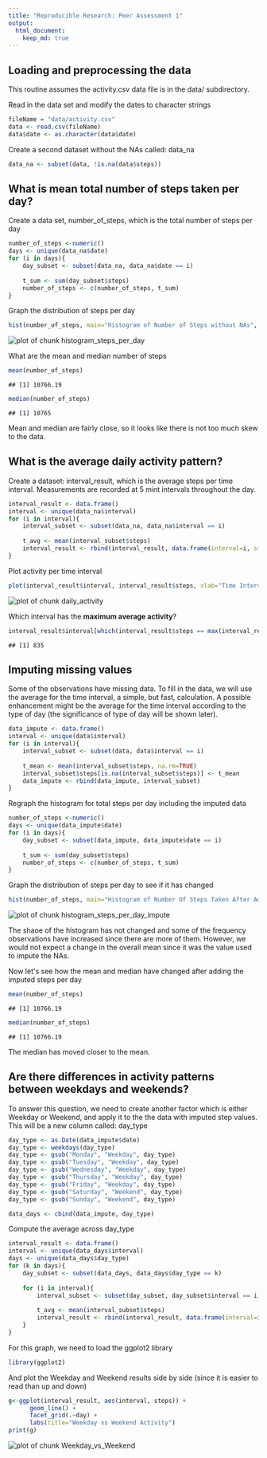 ```yaml
---
title: "Reproducible Research: Peer Assessment 1"
output: 
  html_document:
    keep_md: true
---
```


## Loading and preprocessing the data

This routine assumes the activity.csv data file is in the data/ subdirectory.

Read in the data set and modify the dates to character strings

```r
fileName = "data/activity.csv"
data <- read.csv(fileName)
data$date <- as.character(data$date)
```

Create a second dataset without the NAs called: data_na

```r
data_na <- subset(data, !is.na(data$steps))
```

## What is mean total number of steps taken per day?

Create a data set, number_of_steps, which is the total number of steps per day

```r
number_of_steps <-numeric()
days <- unique(data_na$date)
for (i in days){
    day_subset <- subset(data_na, data_na$date == i)
    
    t_sum <- sum(day_subset$steps)
    number_of_steps <- c(number_of_steps, t_sum)
}
```
Graph the distribution of steps per day

```r
hist(number_of_steps, main="Histogram of Number of Steps without NAs", xlab="Number of Steps")
```

![plot of chunk histogram_steps_per_day](figure/histogram_steps_per_day-1.png) 

What are the mean and median number of steps


```r
mean(number_of_steps)
```

```
## [1] 10766.19
```


```r
median(number_of_steps)
```

```
## [1] 10765
```
Mean and median are fairly close, so it looks like there is not too much skew to the data.


## What is the average daily activity pattern?

Create a dataset: interval_result, which is the average steps per time interval. Measurements are recorded at 5 mint intervals throughout the day.


```r
interval_result <- data.frame()
interval <- unique(data_na$interval)
for (i in interval){
    interval_subset <- subset(data_na, data_na$interval == i)
    
    t_avg <- mean(interval_subset$steps)
    interval_result <- rbind(interval_result, data.frame(interval=i, steps=t_avg))
}
```
Plot activity per time interval


```r
plot(interval_result$interval, interval_result$steps, xlab="Time Interval", ylab="Avg Steps", main="Average Steps At Time Of Day", type="l")
```

![plot of chunk daily_activity](figure/daily_activity-1.png) 

Which interval has the **maximum average activity**?


```r
interval_result$interval[which(interval_result$steps == max(interval_result$steps), arr.ind=TRUE)]
```

```
## [1] 835
```

## Imputing missing values

Some of the observations have missing data. To fill in the data, we will use the average for the time interval, a simple, but fast, calculation.  A possible enhancement might be the average for the time interval according to the type of day (the significance of type of day will be shown later).


```r
data_impute <- data.frame()
interval <- unique(data$interval)
for (i in interval){
    interval_subset <- subset(data, data$interval == i)
    
    t_mean <- mean(interval_subset$steps, na.rm=TRUE)
    interval_subset$steps[is.na(interval_subset$steps)] <- t_mean
    data_impute <- rbind(data_impute, interval_subset)
}
```
Regraph the histogram for total steps per day including the imputed data


```r
number_of_steps <-numeric()
days <- unique(data_impute$date)
for (i in days){
    day_subset <- subset(data_impute, data_impute$date == i)
    
    t_sum <- sum(day_subset$steps)
    number_of_steps <- c(number_of_steps, t_sum)
}
```
Graph the distribution of steps per day to see if it has changed


```r
hist(number_of_steps, main="Histogram of Number Of Steps Taken After Adding Imputed Data", xlab="Number of Steps")
```

![plot of chunk histogram_steps_per_day_impute](figure/histogram_steps_per_day_impute-1.png) 

The shaoe of the histogram has not changed and some of the frequency observations have increased since there are more of them. However, we would not expect a change in the overall mean since it was the value used to impute the NAs.

Now let's see how the mean and median have changed after adding the imputed steps per day


```r
mean(number_of_steps)
```

```
## [1] 10766.19
```

```r
median(number_of_steps)
```

```
## [1] 10766.19
```

The median has moved closer to the mean.


## Are there differences in activity patterns between weekdays and weekends?

To answer this question, we need to create another factor which is either Weekday or Weekend, and apply it to the the data with imputed step values.  This will be a new column called: day_type


```r
day_type <- as.Date(data_impute$date)
day_type <- weekdays(day_type)
day_type <- gsub("Monday", "Weekday", day_type)
day_type <- gsub("Tuesday", "Weekday", day_type)
day_type <- gsub("Wednesday", "Weekday", day_type)
day_type <- gsub("Thursday", "Weekday", day_type)
day_type <- gsub("Friday", "Weekday", day_type)
day_type <- gsub("Saturday", "Weekend", day_type)
day_type <- gsub("Sunday", "Weekend", day_type)

data_days <- cbind(data_impute, day_type)
```
Compute the average across day_type


```r
interval_result <- data.frame()
interval <- unique(data_days$interval)
days <- unique(data_days$day_type)
for (k in days){
    day_subset <- subset(data_days, data_days$day_type == k)
    
    for (i in interval){
        interval_subset <- subset(day_subset, day_subset$interval == i)
    
        t_avg <- mean(interval_subset$steps)
        interval_result <- rbind(interval_result, data.frame(interval=i, day=k, steps=t_avg))
    }
}
```

For this graph, we need to load the ggplot2 library

```r
library(ggplot2)
```

And plot the Weekday and Weekend results side by side (since it is easier to read than up and down)


```r
g<-ggplot(interval_result, aes(interval, steps)) + 
      geom_line() + 
      facet_grid(.~day) + 
      labs(title="Weekday vs Weekend Activity")
print(g)
```

![plot of chunk Weekday_vs_Weekend](figure/Weekday_vs_Weekend-1.png) 

